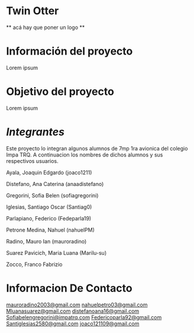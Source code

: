 # Twin Otter

** acá hay que poner un logo **

# Información del proyecto

Lorem ipsum

# Objetivo del proyecto

Lorem ipsum

# *Integrantes*

Este proyecto lo integran algunos alumnos de 7mp 1ra avionica del colegio Impa TRQ. A continuacion los nombres de dichos alumnos y sus respectivos usuarios.

Ayala, Joaquin Edgardo         (joaco1211)

Distefano, Ana Caterina        (anaadistefano)

Gregorini, Sofia Belen         (sofiagregorini)

Iglesias, Santiago Oscar       (Santiag0)

Parlapiano, Federico           (Fedeparla19)

Petrone Medina, Nahuel         (nahuelPM)

Radino, Mauro Ian              (mauroradino)

Suarez Pavicich, Maria Luana   (Marilu-su)

Zocco, Franco Fabrizio         

# Informacion De Contacto

mauroradino2003@gmail.com
nahuelpetro03@gmail.com
Mluanasuarez@gmail.com
distefanoana16@gmail.com
Sofiabelengregorini@impatrq.com
Federicoparla92@gmail.com
Santiglesias2580@gmail.com
joaco121109@gmail.com